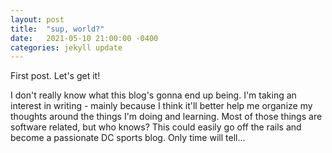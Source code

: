 ```yaml
---
layout: post
title:  "sup, world?"
date:   2021-05-10 21:00:00 -0400
categories: jekyll update
---
```

First post. Let's get it!

I don't really know what this blog's gonna end up being. I'm taking an interest in writing - mainly because I think it'll better help me organize my thoughts around the things I'm doing and learning. Most of those things are software related, but who knows? This could easily go off the rails and become a passionate DC sports blog. Only time will tell...